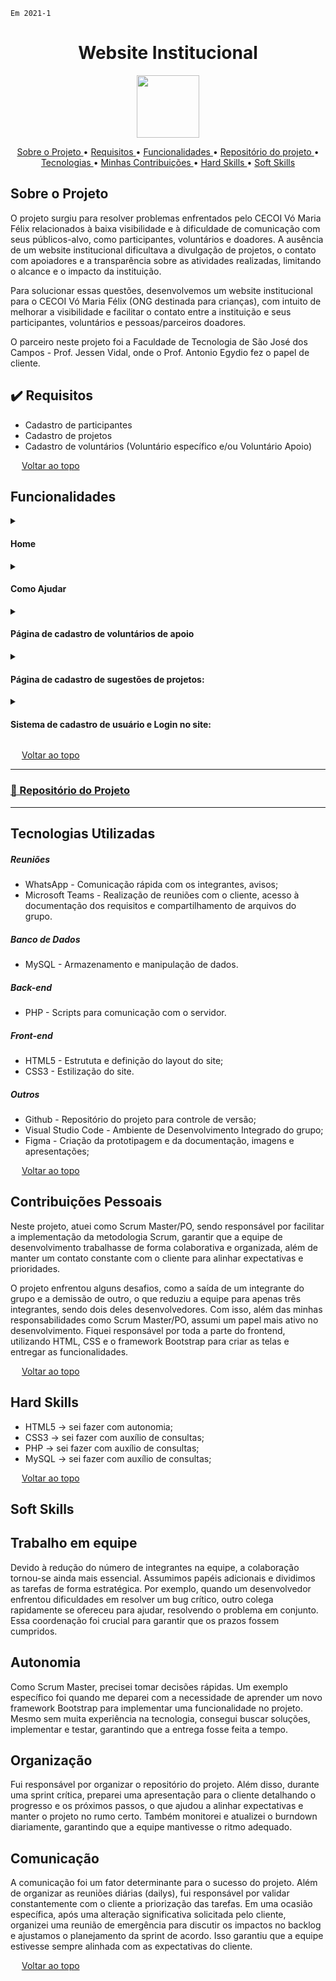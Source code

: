 `Em 2021-1`

<span id="topo">
<h1 align="center"><b>Website Institucional</h1></b>

<p align="center"> 
   <img src="https://github.com/user-attachments/assets/d45536a5-481b-4259-a4ba-a8aee05a104c" width="100" height="100">
</p>

<p align="center">
  <a href ="#sobre-o-projeto"> Sobre o Projeto </a>  • 
  <a href ="#requisitos">Requisitos </a>  • 
  <a href ="#funcionalidades">Funcionalidades </a>  • 
  <a href ="#repositorio"> Repositório do projeto </a>  • 
  <a href ="#tecnologias-utilizadas"> Tecnologias </a>  •
  <a href ="#contribuições"> Minhas Contribuições </a>  •
  <a href ="#hard-skills"> Hard Skills </a> •
  <a href ="#soft-skills"> Soft Skills </a>
 
</p>

<span id="sobre-o-projeto">

## Sobre o Projeto

O projeto surgiu para resolver problemas enfrentados pelo CECOI Vó Maria Félix relacionados à baixa visibilidade e à dificuldade de comunicação com seus públicos-alvo, como participantes, voluntários e doadores. A ausência de um website institucional dificultava a divulgação de projetos, o contato com apoiadores e a transparência sobre as atividades realizadas, limitando o alcance e o impacto da instituição.

Para solucionar essas questões, desenvolvemos um website institucional para o CECOI Vó Maria Félix (ONG destinada para crianças), com intuito de melhorar a visibilidade e facilitar o contato entre a instituição e seus participantes, voluntários e pessoas/parceiros doadores.

O parceiro neste projeto foi a Faculdade de Tecnologia de São José dos Campos - Prof. Jessen Vidal, onde o Prof. Antonio Egydio fez o papel de cliente.

<span id="requisitos">

## ✔️ Requisitos

<ul>
<li>Cadastro de participantes</li>
<li>Cadastro de projetos</li>
<li>Cadastro de voluntários (Voluntário específico e/ou Voluntário Apoio)</li>
</ul>
  
<img src="https://cdn-icons-png.flaticon.com/512/959/959208.png" width="14"> [Voltar ao topo](#topo)
   
<span id="funcionalidades">

## Funcionalidades

<details>
  <summary>
    <h4 align="left">Home</h4>
  </summary>
  <img src="https://user-images.githubusercontent.com/79916547/115134003-ffebc980-9fe2-11eb-9bbb-0b48354b9b2f.gif" width="600px">
  
  > GIF animado demonstrando a Página "home"
</details>

<details>
  <summary>
    <h4 align="left">Como Ajudar</h4>
  </summary>
  <img src="https://user-images.githubusercontent.com/79916547/115155638-4a0e9280-a057-11eb-921c-a3aad14c1589.gif" width="600px">

  >Página "Como Ajudar"
</details>

<details>
  <summary>
    <h4 align="left">Página de cadastro de voluntários de apoio</h4>
  </summary>
  <img src="https://user-images.githubusercontent.com/79916547/115017647-36afcb80-9e8d-11eb-8a34-0b1a7e87e553.gif" width="600px">

  >cadastros de voluntários de apoio, de voluntários específicos 
</details>

<details>
  <summary>
    <h4 align="left">Página de cadastro de sugestões de projetos:</h4>
  </summary>
  <img src="https://user-images.githubusercontent.com/79916547/115134810-d71b0280-9fe9-11eb-99ca-8c9ac80e9f7f.gif" width="600px">
</details>

<details>
  <summary>
    <h4 align="left">Sistema de cadastro de usuário e Login no site:</h4>
  </summary>
  <img src="https://user-images.githubusercontent.com/79916547/115157448-af668180-a05f-11eb-8322-b77381055e75.gif" width="600px">
</details>

<img src="https://cdn-icons-png.flaticon.com/512/959/959208.png" width="14"> [Voltar ao topo](#topo)

<span id="repositorio">

---
### [📕 Repositório do Projeto ](https://github.com/douglaswe/Projeto-API)
---

<span id="tecnologias-utilizadas">

## Tecnologias Utilizadas

##### Reuniões
   
  - WhatsApp - Comunicação rápida com os integrantes, avisos;
  - Microsoft Teams - Realização de reuniões com o cliente, acesso à documentação dos requisitos e compartilhamento de arquivos do grupo.
 
##### Banco de Dados
 
   - MySQL - Armazenamento e manipulação de dados.

##### Back-end  
  
  - PHP - Scripts para comunicação com o servidor.

##### Front-end 
 
  - HTML5 - Estrututa e definição do layout do site;
  - CSS3 - Estilização do site.

##### Outros
 
  - Github - Repositório do projeto para controle de versão;
  - Visual Studio Code - Ambiente de Desenvolvimento Integrado do grupo;
  - Figma - Criação da prototipagem e da documentação, imagens e apresentações;
  

<img src="https://cdn-icons-png.flaticon.com/512/959/959208.png" width="14"> [Voltar ao topo](#topo)

<span id="contribuições">

## Contribuições Pessoais

Neste projeto, atuei como Scrum Master/PO, sendo responsável por facilitar a implementação da metodologia Scrum, garantir que a equipe de desenvolvimento trabalhasse de forma colaborativa e organizada, além de manter um contato constante com o cliente para alinhar expectativas e prioridades.

O projeto enfrentou alguns desafios, como a saída de um integrante do grupo e a demissão de outro, o que reduziu a equipe para apenas três integrantes, sendo dois deles desenvolvedores. Com isso, além das minhas responsabilidades como Scrum Master/PO, assumi um papel mais ativo no desenvolvimento. Fiquei responsável por toda a parte do frontend, utilizando HTML, CSS e o framework Bootstrap para criar as telas e entregar as funcionalidades.

<img src="https://cdn-icons-png.flaticon.com/512/959/959208.png" width="14"> [Voltar ao topo](#topo)

<span id="#hard-skills">

## Hard Skills

* HTML5 → sei fazer com autonomia;
* CSS3 → sei fazer com auxílio de consultas;
* PHP → sei fazer com auxílio de consultas;
* MySQL → sei fazer com auxílio de consultas;

<img src="https://cdn-icons-png.flaticon.com/512/959/959208.png" width="14"> [Voltar ao topo](#topo)

<span id="soft-skills">

## Soft Skills

## Trabalho em equipe
Devido à redução do número de integrantes na equipe, a colaboração tornou-se ainda mais essencial. Assumimos papéis adicionais e dividimos as tarefas de forma estratégica. Por exemplo, quando um desenvolvedor enfrentou dificuldades em resolver um bug crítico, outro colega rapidamente se ofereceu para ajudar, resolvendo o problema em conjunto. Essa coordenação foi crucial para garantir que os prazos fossem cumpridos.

## Autonomia
Como Scrum Master, precisei tomar decisões rápidas. Um exemplo específico foi quando me deparei com a necessidade de aprender um novo framework Bootstrap para implementar uma funcionalidade no projeto. Mesmo sem muita experiência na tecnologia, consegui buscar soluções, implementar e testar, garantindo que a entrega fosse feita a tempo.

## Organização
Fui responsável por organizar o repositório do projeto. Além disso, durante uma sprint crítica, preparei uma apresentação para o cliente detalhando o progresso e os próximos passos, o que ajudou a alinhar expectativas e manter o projeto no rumo certo. Também monitorei e atualizei o burndown diariamente, garantindo que a equipe mantivesse o ritmo adequado.

## Comunicação
A comunicação foi um fator determinante para o sucesso do projeto. Além de organizar as reuniões diárias (dailys), fui responsável por validar constantemente com o cliente a priorização das tarefas. Em uma ocasião específica, após uma alteração significativa solicitada pelo cliente, organizei uma reunião de emergência para discutir os impactos no backlog e ajustamos o planejamento da sprint de acordo. Isso garantiu que a equipe estivesse sempre alinhada com as expectativas do cliente.


<img src="https://cdn-icons-png.flaticon.com/512/959/959208.png" width="14"> [Voltar ao topo](#topo)
